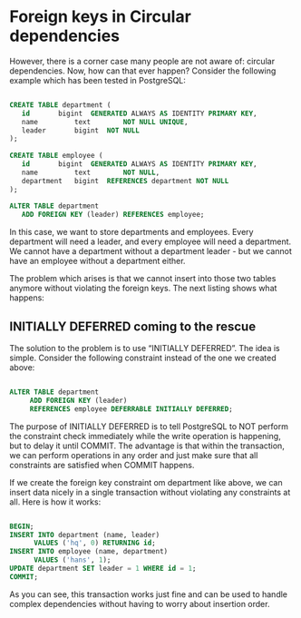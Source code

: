 # Foreign keys in Circular dependencies 

However, there is a corner case many people are not aware of: circular dependencies. Now, how can that ever happen? Consider the following example which has been tested in PostgreSQL:

```SQL

CREATE TABLE department (
   id 		bigint 	GENERATED ALWAYS AS IDENTITY PRIMARY KEY,
   name 		text 		NOT NULL UNIQUE,
   leader 		bigint 	NOT NULL
);
 
CREATE TABLE employee (
   id 		bigint 	GENERATED ALWAYS AS IDENTITY PRIMARY KEY,
   name 		text 		NOT NULL,
   department 	bigint 	REFERENCES department NOT NULL
);
 
ALTER TABLE department
   ADD FOREIGN KEY (leader) REFERENCES employee;
```

In this case, we want to store departments and employees. Every department will need a leader, and every employee will need a department. We cannot have a department without a department leader - but we cannot have an employee without a department either.

The problem which arises is that we cannot insert into those two tables anymore without violating the foreign keys. The next listing shows what happens:

## INITIALLY DEFERRED coming to the rescue

The solution to the problem is to use “INITIALLY DEFERRED”. The idea is simple. Consider the following constraint instead of the one we created above:

```SQL

ALTER TABLE department
     ADD FOREIGN KEY (leader) 
     REFERENCES employee DEFERRABLE INITIALLY DEFERRED;
```

The purpose of INITIALLY DEFERRED is to tell PostgreSQL to NOT perform the constraint check immediately while the write operation is happening, but to delay it until COMMIT. The advantage is that within the transaction, we can perform operations in any order and just make sure that all constraints are satisfied when COMMIT happens.

If we create the foreign key constraint om department like above, we can insert data nicely in a single transaction without violating any constraints at all. Here is how it works:

```SQL

BEGIN;
INSERT INTO department (name, leader) 
      VALUES ('hq', 0) RETURNING id;
INSERT INTO employee (name, department) 
      VALUES ('hans', 1);
UPDATE department SET leader = 1 WHERE id = 1;
COMMIT;
```

As you can see, this transaction works just fine and can be used to handle complex dependencies without having to worry about insertion order.